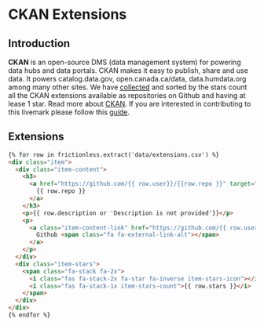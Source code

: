 # CKAN Extensions

## Introduction

**CKAN** is an open-source DMS (data management system) for powering data hubs and data portals. CKAN makes it easy to publish, share and use data. It powers catalog.data.gov, open.canada.ca/data, data.humdata.org among many other sites. We have [collected](data.html) and sorted by the stars count all the CKAN extensions available as repositories on Github and having at lease 1 star. Read more about [CKAN](https://ckan.org/). If you are interested in contributing to this livemark please follow this [guide](contrib.html).

## Extensions

```html markup
{% for row in frictionless.extract('data/extensions.csv') %}
<div class="item">
  <div class="item-content">
    <h3>
      <a href="https://github.com/{{ row.user}}/{{row.repo }}" target="_blank">
        {{ row.repo }}
      </a>
    </h3>
    <p>{{ row.description or 'Description is not provided'}}</p>
    <p>
      <a class="item-content-link" href="https://github.com/{{ row.user}}/{{row.repo }}" target="_blank">
        Github <span class="fa fa-external-link-alt"></span>
      </a>
    </p>
  </div>
  <div class="item-stars">
    <span class="fa-stack fa-2x">
      <i class="fas fa-stack-2x fa-star fa-inverse item-stars-icon"></i>
      <i class="fas fa-stack-1x item-stars-count">{{ row.stars }}</i>
    </span>
  </div>
</div>
{% endfor %}
```
